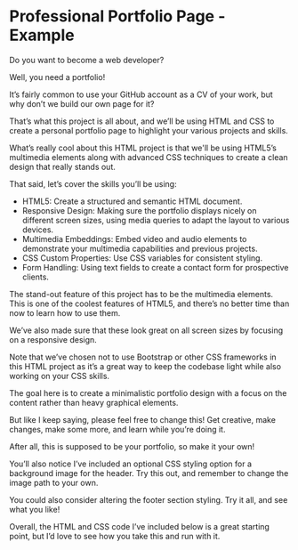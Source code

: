 # Professional Portfolio Page - Example

Do you want to become a web developer? 

Well, you need a portfolio! 

It’s fairly common to use your GitHub account as a CV of your work, but why don’t we build our own page for it?

That’s what this project is all about, and we’ll be using HTML and CSS to create a personal portfolio page to highlight your various projects and skills. 

What’s really cool about this HTML project is that we'll be using HTML5’s multimedia elements along with advanced CSS techniques to create a clean design that really stands out.

That said, let’s cover the skills you’ll be using:

- HTML5: Create a structured and semantic HTML document.
- Responsive Design: Making sure the portfolio displays nicely on different screen sizes, using media queries to adapt the layout to various devices.
- Multimedia Embeddings: Embed video and audio elements to demonstrate your multimedia capabilities and previous projects.
- CSS Custom Properties: Use CSS variables for consistent styling.
- Form Handling: Using text fields to create a contact form for prospective clients.

The stand-out feature of this project has to be the multimedia elements. This is one of the coolest features of HTML5, and there’s no better time than now to learn how to use them.

We’ve also made sure that these look great on all screen sizes by focusing on a responsive design.

Note that we’ve chosen not to use Bootstrap or other CSS frameworks in this HTML project as it’s a great way to keep the codebase light while also working on your CSS skills.

The goal here is to create a minimalistic portfolio design with a focus on the content rather than heavy graphical elements. 

But like I keep saying, please feel free to change this! Get creative, make changes, make some more, and learn while you’re doing it.

After all, this is supposed to be your portfolio, so make it your own!

You’ll also notice I’ve included an optional CSS styling option for a background image for the header. Try this out, and remember to change the image path to your own.

You could also consider altering the footer section styling. Try it all, and see what you like!

Overall, the HTML and CSS code I’ve included below is a great starting point, but I’d love to see how you take this and run with it.                  